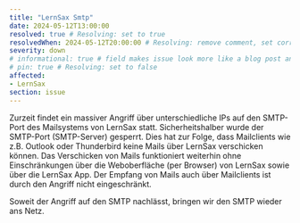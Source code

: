 ```yaml
---
title: "LernSax Smtp"
date: 2024-05-12T13:00:00
resolved: true # Resolving: set to true
resolvedWhen: 2024-05-12T20:00:00 # Resolving: remove comment, set correct end datetime
severity: down
# informational: true # field makes issue look more like a blog post and removes any references to downtime length
# pin: true # Resolving: set to false
affected:
- LernSax
section: issue
---
```


Zurzeit findet ein massiver Angriff über unterschiedliche IPs auf den SMTP-Port des Mailsystems von LernSax statt. Sicherheitshalber wurde der SMTP-Port (SMTP-Server) gesperrt. Dies hat zur Folge, dass Mailclients wie z.B. Outlook oder Thunderbird keine Mails über LernSax verschicken können. Das Verschicken von Mails funktioniert weiterhin ohne Einschränkungen über die Weboberfläche (per Browser) von LernSax sowie über die LernSax App. Der Empfang von Mails auch über Mailclients ist durch den Angriff nicht eingeschränkt.
 
Soweit der Angriff auf den SMTP nachlässt, bringen wir den SMTP wieder ans Netz.
